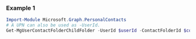 ### Example 1
``` powershell
Import-Module Microsoft.Graph.PersonalContacts
# A UPN can also be used as -UserId.
Get-MgUserContactFolderChildFolder -UserId $userId -ContactFolderId $contactFolderId
```
